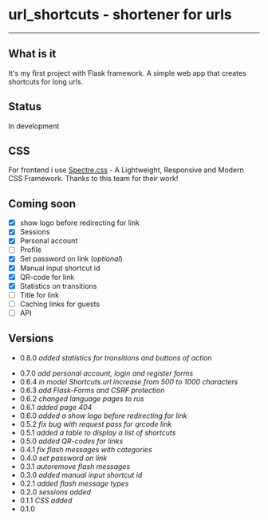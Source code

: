 # url_shortcuts - shortener for urls
----

## What is it

It's my first project with Flask framework.
A simple web app that creates shortcuts for long urls.

## Status

In development

## CSS

For frontend i use [Spectre.css](https://github.com/picturepan2/spectre) - A Lightweight, Responsive and Modern CSS Framework. Thanks to this team for their work!

## Coming soon

- [x] show logo before redirecting for link
- [x] Sessions
- [x] Personal account 
- [ ] Profile
- [x] Set password on link (*optional*)
- [x] Manual input shortcut id
- [x] QR-code for link
- [x] Statistics on transitions
- [ ] Title for link
- [ ] Сaсhing links for guests
- [ ] API

## Versions

* 0.8.0 *added statistics for transitions and buttons of action*
+ 0.7.0 *add personal account, login and register forms*
+ 0.6.4 *in model Shortcuts.url increase from 500 to 1000 characters*
+ 0.6.3 *add Flask-Forms and CSRF protection*
+ 0.6.2 *changed language pages to rus*
+ 0.6.1 *added page 404*
+ 0.6.0 *added a show logo before redirecting for link*
+ 0.5.2 *fix bug with request pass for qrcode link*
+ 0.5.1 *added a table to display a list of shortcuts*
+ 0.5.0 *added QR-codes for links*
+ 0.4.1 *fix flash messages with categories*
+ 0.4.0 *set password on link*
+ 0.3.1 *autoremove flash messages*
+ 0.3.0 *added manual input shortcut id*
+ 0.2.1 *added flash message types*
+ 0.2.0 *sessions added*
+ 0.1.1 *CSS added*
+ 0.1.0